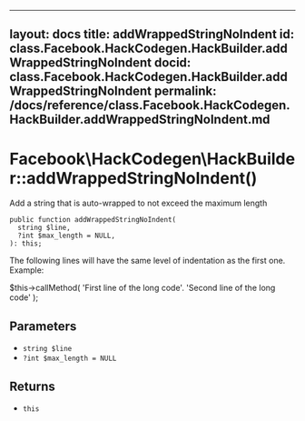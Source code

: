 
***

layout: docs
title: addWrappedStringNoIndent
id: class.Facebook.HackCodegen.HackBuilder.addWrappedStringNoIndent
docid: class.Facebook.HackCodegen.HackBuilder.addWrappedStringNoIndent
permalink: /docs/reference/class.Facebook.HackCodegen.HackBuilder.addWrappedStringNoIndent.md
---







# Facebook\\HackCodegen\\HackBuilder::addWrappedStringNoIndent()




Add a string that is auto-wrapped to not exceed the maximum length




``` Hack
public function addWrappedStringNoIndent(
  string $line,
  ?int $max_length = NULL,
): this;
```




The following lines will have the same level of indentation as the first
one. Example:




$this->callMethod(
'First line of the long code'.
'Second line of the long code'
);




## Parameters




+ ` string $line `
+ ` ?int $max_length = NULL `




## Returns




* ` this `
